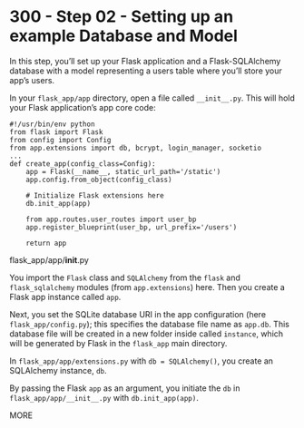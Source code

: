 # 300 - Step 02 - Setting up an example Database and Model

In this step, you’ll set up your Flask application and a Flask-SQLAlchemy database with a model representing a users table where you’ll store your app’s users.

In your ```flask_app/app``` directory, open a file called ```__init__.py```. This will hold your Flask application’s app core code:


```
#!/usr/bin/env python
from flask import Flask
from config import Config
from app.extensions import db, bcrypt, login_manager, socketio
...
def create_app(config_class=Config):
    app = Flask(__name__, static_url_path='/static')
    app.config.from_object(config_class)

    # Initialize Flask extensions here
    db.init_app(app)

    from app.routes.user_routes import user_bp
    app.register_blueprint(user_bp, url_prefix='/users')

    return app
```
flask_app/app/__init__.py


You import the ```Flask``` class and ```SQLAlchemy``` from the ```flask``` and ```flask_sqlalchemy``` modules (from ```app.extensions```) here. Then you create a Flask app instance called ```app```.

Next, you set the SQLite database URI in the app configuration (here ```flask_app/config.py```); this specifies the database file name as ```app.db```. This database file will be created in a new folder inside called ````instance````, which will be generated by Flask in the ```flask_app``` main directory.

In ```flask_app/app/extensions.py``` with ```db = SQLAlchemy()```, you create an SQLAlchemy instance, ```db```. 

By passing the Flask ```app``` as an argument, you initiate the ```db``` in ```flask_app/app/__init__.py``` with ```db.init_app(app)```.



MORE